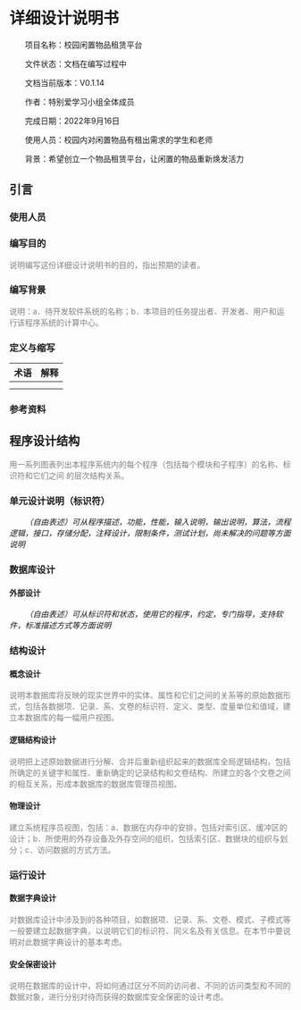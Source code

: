 # 详细设计说明书

&emsp;&emsp;项目名称：校园闲置物品租赁平台

&emsp;&emsp;文件状态：文档在编写过程中

&emsp;&emsp;文档当前版本：V0.1.14

&emsp;&emsp;作者：特别爱学习小组全体成员

&emsp;&emsp;完成日期：2022年9月16日

&emsp;&emsp;使用人员：校园内对闲置物品有租出需求的学生和老师

&emsp;&emsp;背景：希望创立一个物品租赁平台，让闲置的物品重新焕发活力

## 引言

### 使用人员

### 编写目的
 <font color= grey>说明编写这份详细设计说明书的目的，指出预期的读者。</font>
### 编写背景
<font color= grey>说明：a．待开发软件系统的名称；b．本项目的任务提出者、开发者、用户和运行该程序系统的计算中心。</font>
### 定义与缩写
|术语|解释|
|---|---|
|    |   |
|    |   |

### 参考资料

## 程序设计结构
<font color= grey>用一系列图表列出本程序系统内的每个程序（包括每个模块和子程序）的名称、标识符和它们之间 的层次结构关系。</font>
### 单元设计说明（标识符）

&emsp;&emsp;*（自由表述）可从程序描述，功能，性能，输入说明，输出说明，算法，流程逻辑，接口，存储分配，注释设计，限制条件，测试计划，尚未解决的问题等方面说明*

### 数据库设计

#### 外部设计

&emsp;&emsp;*（自由表述）可从标识符和状态，使用它的程序，约定，专门指导，支持软件，标准描述方式等方面说明*

### 结构设计

#### 概念设计
<font color= grey>说明本数据库将反映的现实世界中的实体、属性和它们之间的关系等的原始数据形式，包括各数据项、记录、系、文卷的标识符、定义、类型、度量单位和值域，建立本数据库的每一幅用户视图。</font>
#### 逻辑结构设计
<font color= grey>说明把上述原始数据进行分解、合并后重新组织起来的数据库全局逻辑结构，包括所确定的关键字和属性、重新确定的记录结构和文卷结构、所建立的各个文卷之间的相互关系，形成本数据库的数据库管理员视图。</font>
#### 物理设计
<font color= grey>建立系统程序员视图，包括：a．数据在内存中的安排，包括对索引区、缓冲区的设计；b．所使用的外存设备及外存空间的组织，包括索引区、数据块的组织与划分；c．访问数据的方式方法。</font>
### 运行设计

#### 数据字典设计
<font color= grey>对数据库设计中涉及到的各种项目，如数据项、记录、系、文卷、模式、子模式等一般要建立起数据字典，以说明它们的标识符、同义名及有关信息。在本节中要说明对此数据字典设计的基本考虑。</font>
#### 安全保密设计
<font color= grey>说明在数据库的设计中，将如何通过区分不同的访问者、不同的访问类型和不同的数据对象，进行分别对待而获得的数据库安全保密的设计考虑。</font>



				

	
